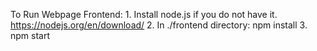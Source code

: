 To Run Webpage Frontend:
    1. Install node.js if you do not have it. https://nodejs.org/en/download/
    2. In ./frontend directory: npm install
    3. npm start 
